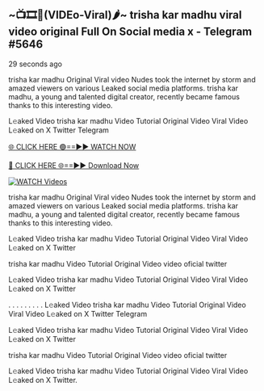 ## ~📺🎞️👙(VIDEo-Viral)🌶~ trisha kar madhu viral video original Full On Social media x  - Telegram #5646

29 seconds ago

trisha kar madhu Original Viral video Nudes took the internet by storm and amazed viewers on various Leaked social media platforms. trisha kar madhu, a young and talented digital creator, recently became famous thanks to this interesting video.

L𝚎aked Video trisha kar madhu Video Tutorial Original Video Viral Video L𝚎aked on X Twitter Telegram

[🌐 CLICK HERE 🟢==►► WATCH NOW](https://wtach.club/leakvideo/?n=github)

[🔴 CLICK HERE 🌐==►► Download Now](https://wtach.club/leakvideo/?n=github)

[![WATCH Videos](https://i.imgur.com/dJHk4Zq.gif)](https://wtach.club/leakvideo/?n=github)

trisha kar madhu Original Viral video Nudes took the internet by storm and amazed viewers on various Leaked social media platforms. trisha kar madhu, a young and talented digital creator, recently became famous thanks to this interesting video.

L𝚎aked Video trisha kar madhu Video Tutorial Original Video Viral Video L𝚎aked on X Twitter

trisha kar madhu Video Tutorial Original Video video oficial twitter

L𝚎aked Video trisha kar madhu Video Tutorial Original Video Viral Video L𝚎aked on X Twitter

. . . . . . . . . L𝚎aked Video trisha kar madhu Video Tutorial Original Video Viral Video L𝚎aked on X Twitter Telegram

L𝚎aked Video trisha kar madhu Video Tutorial Original Video Viral Video L𝚎aked on X Twitter

trisha kar madhu Video Tutorial Original Video video oficial twitter

L𝚎aked Video trisha kar madhu Video Tutorial Original Video Viral Video L𝚎aked on X Twitter.